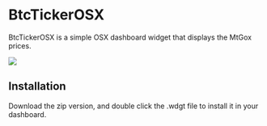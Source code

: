 BtcTickerOSX
============

BtcTickerOSX is a simple OSX dashboard widget that displays the MtGox prices.

![](http://i.imgur.com/GHR7y5w.png)

## Installation

Download the zip version, and double click the .wdgt file to install it in your dashboard.
